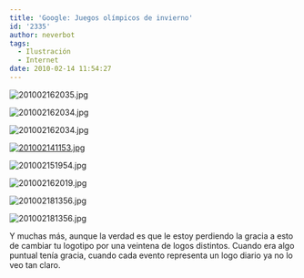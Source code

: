 ```yaml
---
title: 'Google: Juegos olímpicos de invierno'
id: '2335'
author: neverbot
tags:
  - Ilustración
  - Internet
date: 2010-02-14 11:54:27
---
```


![201002162035.jpg](./201002162035.jpg)

![201002162034.jpg](./201002162034.jpg)

![201002162034.jpg](./2010021620341.jpg)

[![201002141153.jpg](./201002141153.jpg)](http://www.google.com/search?q=Vancouver+2010&ct=olympics10-prsskating-hp&oi=ddle)

![201002151954.jpg](./201002151954.jpg)

![201002162019.jpg](./201002162019.jpg)

![201002181356.jpg](./2010021813561.jpg)

![201002181356.jpg](./201002181356.jpg)  

Y muchas más, aunque la verdad es que le estoy perdiendo la gracia a esto de cambiar tu logotipo por una veintena de logos distintos. Cuando era algo puntual tenía gracia, cuando cada evento representa un logo diario ya no lo veo tan claro.